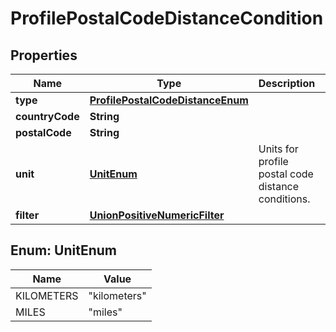 # ProfilePostalCodeDistanceCondition

## Properties
Name | Type | Description | Notes
------------ | ------------- | ------------- | -------------
**type** | [**ProfilePostalCodeDistanceEnum**](ProfilePostalCodeDistanceEnum.md) |  | 
**countryCode** | **String** |  | 
**postalCode** | **String** |  | 
**unit** | [**UnitEnum**](#UnitEnum) | Units for profile postal code distance conditions. | 
**filter** | [**UnionPositiveNumericFilter**](UnionPositiveNumericFilter.md) |  | 

<a name="UnitEnum"></a>
## Enum: UnitEnum
Name | Value
---- | -----
KILOMETERS | &quot;kilometers&quot;
MILES | &quot;miles&quot;
